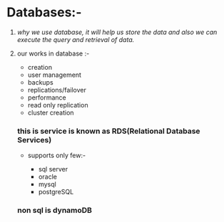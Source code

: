 # Databases:-

1. *why we use database, it will help us store the data and also 
we can execute the query and retrieval of data.*


2. our works in database :-
 
    - creation 
    - user management 
    - backups
    - replications/failover
    - performance 
    - read only replication
    - cluster creation

    ### this is service is known as RDS(Relational Database Services)
     
     - supports only few:-

        - sql server 
        - oracle
        - mysql
        - postgreSQL


    ### non sql is dynamoDB
    
    





